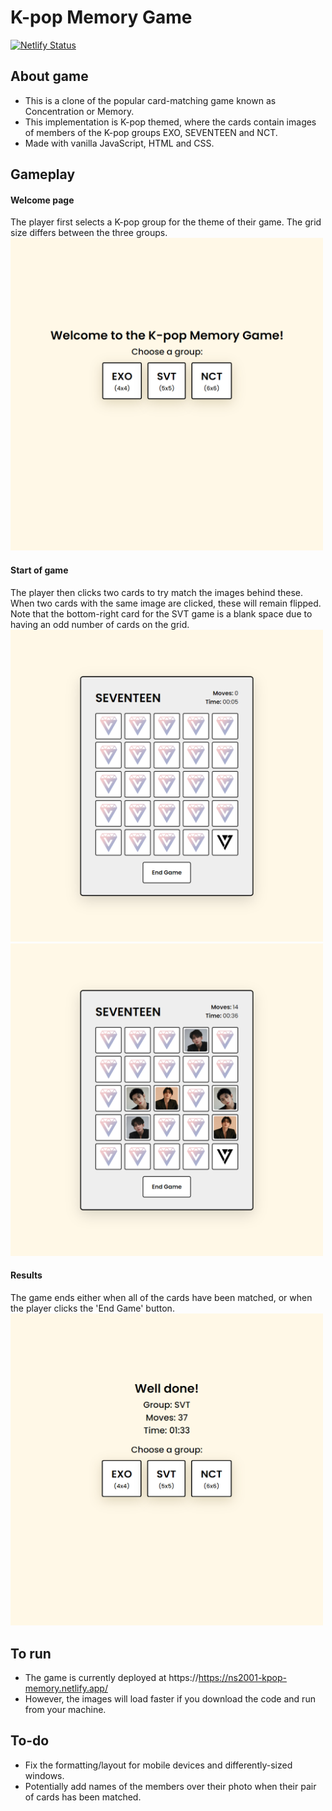 # K-pop Memory Game

[![Netlify Status](https://api.netlify.com/api/v1/badges/423da098-f252-4488-9557-b97feb4647fa/deploy-status)](https://app.netlify.com/sites/ns2001-kpop-memory/deploys)

## About game
- This is a clone of the popular card-matching game known as Concentration or Memory.
- This implementation is K-pop themed, where the cards contain images of members of the K-pop groups EXO, SEVENTEEN and NCT.
- Made with vanilla JavaScript, HTML and CSS.

## Gameplay

#### Welcome page
The player first selects a K-pop group for the theme of their game. The grid size differs between the three groups.
<br>
<img src="/screenshots/welcome.png" alt= “welcome” width="500">
<br>

#### Start of game
The player then clicks two cards to try match the images behind these. When two cards with the same image are clicked, these will remain flipped. 
Note that the bottom-right card for the SVT game is a blank space due to having an odd number of cards on the grid.
<br>
<img src="/screenshots/start-game.png" alt= “start-game” width="500">
<img src="/screenshots/ongoing-game.png" alt= “ongoing-game” width="500">
<br>

#### Results
The game ends either when all of the cards have been matched, or when the player clicks the 'End Game' button.
<br>
<img src="/screenshots/results.png" alt= “results” width="500">
<br>

## To run
- The game is currently deployed at https://https://ns2001-kpop-memory.netlify.app/ 
- However, the images will load faster if you download the code and run from your machine.

## To-do
- Fix the formatting/layout for mobile devices and differently-sized windows.
- Potentially add names of the members over their photo when their pair of cards has been matched.
